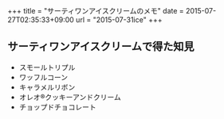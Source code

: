 +++
title = "サーティワンアイスクリームのメモ"
date = 2015-07-27T02:35:33+09:00
url = "2015-07-31ice"
+++

## サーティワンアイスクリームで得た知見

* スモールトリプル
* ワッフルコーン
* キャラメルリボン
* オレオ®クッキーアンドクリーム
* チョップドチョコレート
